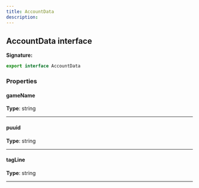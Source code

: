 ```yaml
---
title: AccountData
description: 
---
```


## AccountData interface



**Signature:**

```ts
export interface AccountData 
```

### Properties

#### gameName



**Type**: string

---

#### puuid



**Type**: string

---

#### tagLine



**Type**: string

---

